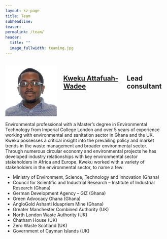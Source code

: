 ```yaml
---
layout: kz-page
title: Team
subheadline:
teaser:
permalink: /team/
header:
  title: ""
  image_fullwidth: teamimg.jpg
---
```



<hr style="height:1px; visibility:hidden;" />
<div class="row">
  <div>
    <div class="medium-6 columns frontpage-widget">
      <a href="https://www.linkedin.com/in/kweku-attafuah-wadee-97328460/"><img src="/images/Profile_Picture.jpg" alt="" ></a>
      <a href="https://www.linkedin.com/in/kweku-attafuah-wadee-97328460/"><h2 class="font-size-h3 t10">Kweku Attafuah-Wadee</h2></a>
      <h2 class="font-size-h5 font-widget-teaser t10">Lead consultant</h2>
    </div>
  </div>
</div>


 

Environmental professional with a Master’s degree in Environmental Technology from Imperial College London and over 5 years of experience working with environmental and sanitation sector in Ghana and the UK. Kweku possesses a critical insight into the prevailing policy and market trends in the waste management and broader environmental sector. Through numerous circular economy and environmental projects he has developed industry relationships with key environmental sector stakeholders in Africa and Europe. Kweku worked with a variety of stakeholders in the environmental sector, to name a few:

* Ministry of Environment, Science, Technology and Innovation (Ghana)
* Council for Scientific and Industrial Research – Institute of Industrial Research (Ghana)
* German Development Agency – GIZ (Ghana)
* Green Advocacy Ghana (Ghana)
* AngloGold Ashanti Iduapriem Mine (Ghana)
* Greater Manchester Combined Authority (UK)
* North London Waste Authority (UK)
* Chatham House (UK)
* Zero Waste Scotland (UK)
* Government of Cayman Islands (UK)

